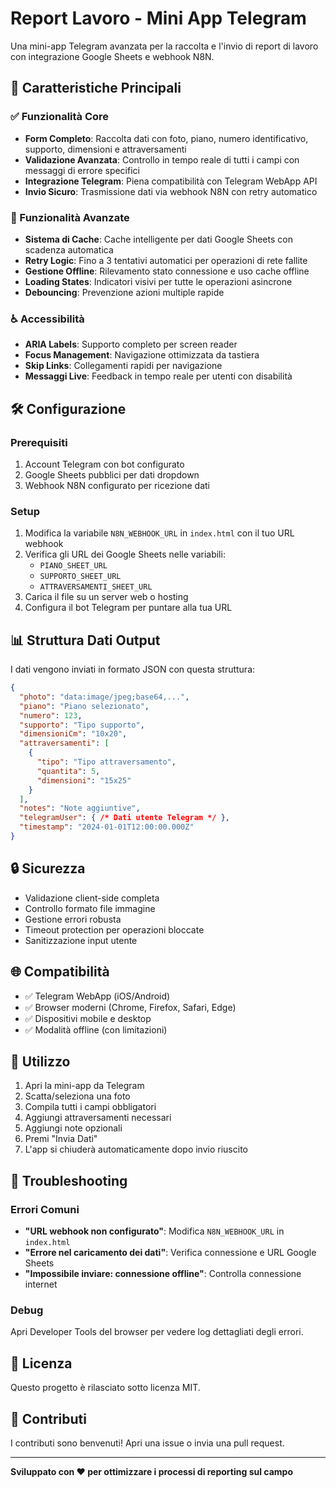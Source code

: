 # Report Lavoro - Mini App Telegram

Una mini-app Telegram avanzata per la raccolta e l'invio di report di lavoro con integrazione Google Sheets e webhook N8N.

## 🚀 Caratteristiche Principali

### ✅ Funzionalità Core
- **Form Completo**: Raccolta dati con foto, piano, numero identificativo, supporto, dimensioni e attraversamenti
- **Validazione Avanzata**: Controllo in tempo reale di tutti i campi con messaggi di errore specifici
- **Integrazione Telegram**: Piena compatibilità con Telegram WebApp API
- **Invio Sicuro**: Trasmissione dati via webhook N8N con retry automatico

### 🔧 Funzionalità Avanzate
- **Sistema di Cache**: Cache intelligente per dati Google Sheets con scadenza automatica
- **Retry Logic**: Fino a 3 tentativi automatici per operazioni di rete fallite
- **Gestione Offline**: Rilevamento stato connessione e uso cache offline
- **Loading States**: Indicatori visivi per tutte le operazioni asincrone
- **Debouncing**: Prevenzione azioni multiple rapide

### ♿ Accessibilità
- **ARIA Labels**: Supporto completo per screen reader
- **Focus Management**: Navigazione ottimizzata da tastiera
- **Skip Links**: Collegamenti rapidi per navigazione
- **Messaggi Live**: Feedback in tempo reale per utenti con disabilità

## 🛠️ Configurazione

### Prerequisiti
1. Account Telegram con bot configurato
2. Google Sheets pubblici per dati dropdown
3. Webhook N8N configurato per ricezione dati

### Setup
1. Modifica la variabile `N8N_WEBHOOK_URL` in `index.html` con il tuo URL webhook
2. Verifica gli URL dei Google Sheets nelle variabili:
   - `PIANO_SHEET_URL`
   - `SUPPORTO_SHEET_URL` 
   - `ATTRAVERSAMENTI_SHEET_URL`
3. Carica il file su un server web o hosting
4. Configura il bot Telegram per puntare alla tua URL

## 📊 Struttura Dati Output

I dati vengono inviati in formato JSON con questa struttura:

```json
{
  "photo": "data:image/jpeg;base64,...",
  "piano": "Piano selezionato",
  "numero": 123,
  "supporto": "Tipo supporto",
  "dimensioniCm": "10x20",
  "attraversamenti": [
    {
      "tipo": "Tipo attraversamento",
      "quantita": 5,
      "dimensioni": "15x25"
    }
  ],
  "notes": "Note aggiuntive",
  "telegramUser": { /* Dati utente Telegram */ },
  "timestamp": "2024-01-01T12:00:00.000Z"
}
```

## 🔒 Sicurezza

- Validazione client-side completa
- Controllo formato file immagine
- Gestione errori robusta
- Timeout protection per operazioni bloccate
- Sanitizzazione input utente

## 🌐 Compatibilità

- ✅ Telegram WebApp (iOS/Android)
- ✅ Browser moderni (Chrome, Firefox, Safari, Edge)
- ✅ Dispositivi mobile e desktop
- ✅ Modalità offline (con limitazioni)

## 📱 Utilizzo

1. Apri la mini-app da Telegram
2. Scatta/seleziona una foto
3. Compila tutti i campi obbligatori
4. Aggiungi attraversamenti necessari
5. Aggiungi note opzionali
6. Premi "Invia Dati"
7. L'app si chiuderà automaticamente dopo invio riuscito

## 🐛 Troubleshooting

### Errori Comuni
- **"URL webhook non configurato"**: Modifica `N8N_WEBHOOK_URL` in `index.html`
- **"Errore nel caricamento dei dati"**: Verifica connessione e URL Google Sheets
- **"Impossibile inviare: connessione offline"**: Controlla connessione internet

### Debug
Apri Developer Tools del browser per vedere log dettagliati degli errori.

## 📄 Licenza

Questo progetto è rilasciato sotto licenza MIT.

## 🤝 Contributi

I contributi sono benvenuti! Apri una issue o invia una pull request.

---

**Sviluppato con ❤️ per ottimizzare i processi di reporting sul campo**
